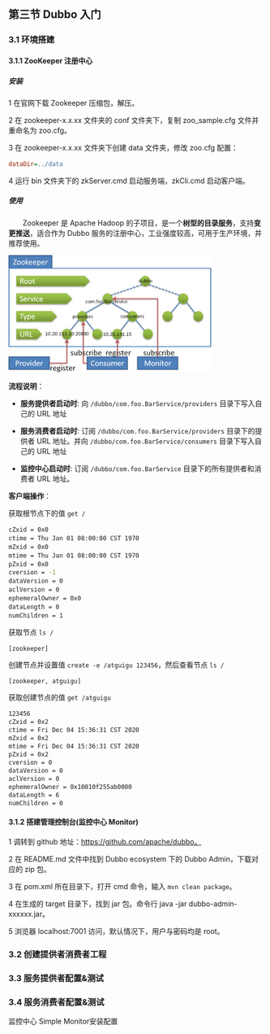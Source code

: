 ## 第三节 Dubbo 入门


### 3.1 环境搭建

#### 3.1.1 ZooKeeper 注册中心

##### 安装
 
1 在官网下载 Zookeeper 压缩包，解压。

2 在 zookeeper-x.x.xx 文件夹的 conf 文件夹下，复制 zoo_sample.cfg 文件并重命名为 zoo.cfg。

3 在 zookeeper-x.x.xx 文件夹下创建 data 文件夹，修改 zoo.cfg 配置：

```cfg
dataDir=../data
```

4 运行 bin 文件夹下的 zkServer.cmd 启动服务端，zkCli.cmd 启动客户端。


##### 使用

&emsp;&emsp;Zookeeper 是 Apache Hadoop 的子项目，是一个**树型的目录服务**，支持**变更推送**，适合作为 Dubbo 服务的注册中心，工业强度较高，可用于生产环境，并推荐使用。

<img src="./img9/09-zookeeper.jpg" width=400>


**流程说明**：

* **服务提供者启动时**: 向 `/dubbo/com.foo.BarService/providers` 目录下写入自己的 URL 地址

* **服务消费者启动时**: 订阅 `/dubbo/com.foo.BarService/providers` 目录下的提供者 URL 地址。并向 `/dubbo/com.foo.BarService/consumers` 目录下写入自己的 URL 地址

* **监控中心启动时**: 订阅 `/dubbo/com.foo.BarService` 目录下的所有提供者和消费者 URL 地址。



**客户端操作**：

获取根节点下的值 `get /`

```cmd
cZxid = 0x0
ctime = Thu Jan 01 08:00:00 CST 1970
mZxid = 0x0
mtime = Thu Jan 01 08:00:00 CST 1970
pZxid = 0x0
cversion = -1
dataVersion = 0
aclVersion = 0
ephemeralOwner = 0x0
dataLength = 0
numChildren = 1
```

获取节点 `ls /`

```
[zookeeper]
```

创建节点并设置值 `create -e /atguigu 123456`，然后查看节点 `ls /`

```
[zookeeper, atguigu]
```

获取创建节点的值 `get /atguigu`

```
123456
cZxid = 0x2
ctime = Fri Dec 04 15:36:31 CST 2020
mZxid = 0x2
mtime = Fri Dec 04 15:36:31 CST 2020
pZxid = 0x2
cversion = 0
dataVersion = 0
aclVersion = 0
ephemeralOwner = 0x10010f255ab0000
dataLength = 6
numChildren = 0
```



#### 3.1.2 搭建管理控制台(监控中心 Monitor)  


1 调转到 github 地址：https://github.com/apache/dubbo。

2 在 README.md 文件中找到 Dubbo ecosystem 下的 Dubbo Admin，下载对应的 zip 包。

3 在 pom.xml 所在目录下，打开 cmd 命令，输入 `mvn clean package`。

4 在生成的 target 目录下，找到 jar 包。命令行 java -jar dubbo-admin-xxxxxx.jar。

5 浏览器 localhost:7001 访问，默认情况下，用户与密码均是 root。



### 3.2 创建提供者消费者工程




### 3.3 服务提供者配置&测试





### 3.4 服务消费者配置&测试


监控中心 Simple Monitor安装配置

